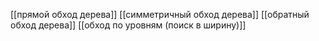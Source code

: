 [[прямой обход дерева]]
[[симметричный обход дерева]]
[[обратный обход дерева]]
[[обход по уровням (поиск в ширину)]]






